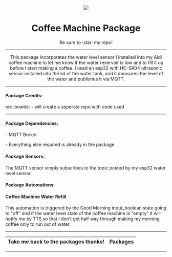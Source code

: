 <p align="center">
  <img src="https://github.com/JamesMcCarthy79/Home-Assistant-Config/blob/master/HA%20Pics/Coffee%20Machine.jpeg"/>
</p>
<h1 align="center">Coffee Machine Package</h1>
<p align="center">Be sure to :star: my repo!</p>
<hr *** </hr>
<p align="center">This package incorporates the water level sensor I installed into my Aldi coffee machine to let me know if the water reservoir is low and to fill it up before I start making a coffee. I used an esp32 with HC-SR04 ultrasonic sensor installed into the lid of the water tank, and it measures the level of the water and publishes it via MQTT.</p>
<hr --- </hr> 

<h4 align="left">Package Credits:</h4>
<p align="left">me :bowtie: - will create a seperate repo with code used</br>

<hr --- </hr>

<h4 align="left">Package Dependencies:</h4>
<p align="left">- MQTT Broker</br>
<p align="left">- Everything else required is already in the package</br>
<h4 align="left">Package Sensors:</h4>
<p align="left">The MQTT sensor simply subscribes to the topic posted by my esp32 water level sensor.</br>
<h4 align="left">Package Automations:</h4>
<h4 align="left">Coffee Machine Water Refill</h4>
<p align="left">This automation is triggered by the Good Morning input_boolean state going to "off" and if the water level state of the coffee machine is "empty" it will notify me by TTS so that I don’t get half way through making my morning coffee only to run out of water.</p>
<hr --- </hr>

| Take me back to the packages thanks!| [Packages](https://github.com/JamesMcCarthy79/Home-Assistant-Config/tree/master/config/packages) | 
| --- | --- |

<hr --- </hr>

